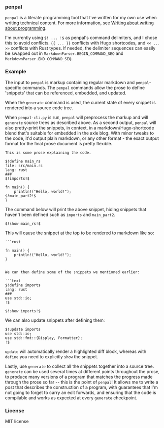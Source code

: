 ### penpal

`penpal` is a literate programming tool that I've written for my own use when writing technical content. For more information, see [Writing about writing about programming](https://axleos.com/writing-about-writing-about-programming/).

I'm currently using `$! ... !$` as penpal's command delimiters, and I chose this to avoid conflicts. `{{ ... }}` conflicts with Hugo shortcodes, and `<< ... >>` conflicts with Rust types. If needed, the delimiter sequences can easily be swapped out in `MarkdownParser.BEGIN_COMMAND_SEQ` and `MarkdownParser.END_COMMAND_SEQ`. 

### Example

The input to `penpal` is markup containing regular markdown and `penpal`-specific commands. The `penpal` commands allow the prose to define 'snippets' that can be referenced, embedded, and updated. 

When the `generate` command is used, the current state of every snippet is rendered into a source code tree. 

When `penpal-cli.py` is run, `penpal` will preprocess the markup and will `generate` source trees as described above. As a second output, `penpal` will also pretty-print the snippets, in context, in a markdown/Hugo-shortcode blend that's suitable for embedded in the axle blog. With minor tweaks to the code, it'd output plain markdown, or any other format - the exact output format for the final prose document is pretty flexible. 

```text
This is some prose explaining the code.

$!define main_rs
file: src/main.rs
lang: rust
###
$!imports!$

fn main() {
    println!("Hello, world!");
$!main_part2!$
}
```

The command below will print the above snippet, hiding snippets that haven't been defined such as `imports` and `main_part2`.

```text
$!show main_rs!$
```

This will cause the snippet at the top to be rendered to markdown like so:

```text
```rust

fn main() {
    println!("Hello, world!");
}
```
```

We can then define some of the snippets we mentioned earlier:

```text
$!define imports
lang: rust
###
use std::io;
!$

$!show imports!$
```

We can also update snippets after defining them:

```text
$!update imports
use std::io;
use std::fmt::{Display, Formatter};
!$
```

`update` will automatically render a highlighted diff block, whereas with `define` you need to explicitly `show` the snippet.

Lastly, use `generate` to collect all the snippets together into a source tree. `generate` can be used several times at different points throughout the prose, to produce many versions of a program that matches the progress made through the prose so far -- this is the point of `penpal`! It allows me to write a post that describes the construction of a program, with guarantees that I'm not going to forget to carry an edit forwards, and ensuring that the code is compilable and works as expected at every `generate` checkpoint.

### License

MIT license
